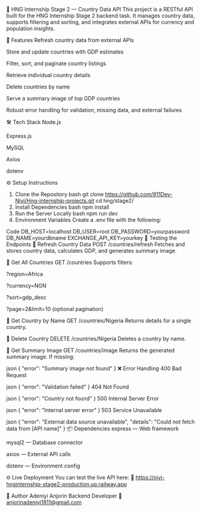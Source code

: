 🚀 HNG Internship Stage 2 — Country Data API
This project is a RESTful API built for the HNG Internship Stage 2 backend task. It manages country data, supports filtering and sorting, and integrates external APIs for currency and population insights.

📌 Features
Refresh country data from external APIs

Store and update countries with GDP estimates

Filter, sort, and paginate country listings

Retrieve individual country details

Delete countries by name

Serve a summary image of top GDP countries

Robust error handling for validation, missing data, and external failures

🛠️ Tech Stack
Node.js

Express.js

MySQL

Axios

dotenv

⚙️ Setup Instructions
1. Clone the Repository
bash
git clone https://github.com/911Dev-Niyi/Hng-internship-projects.git
cd hng/stage2/
2. Install Dependencies
bash
npm install
3. Run the Server Locally
bash
npm run dev
4. Environment Variables
Create a .env file with the following:

Code
DB_HOST=localhost
DB_USER=root
DB_PASSWORD=yourpassword
DB_NAME=yourdbname
EXCHANGE_API_KEY=yourkey
🧪 Testing the Endpoints
🔹 Refresh Country Data POST /countries/refresh Fetches and stores country data, calculates GDP, and generates summary image.

🔹 Get All Countries GET /countries Supports filters:

?region=Africa

?currency=NGN

?sort=gdp_desc

?page=2&limit=10 (optional pagination)

🔹 Get Country by Name GET /countries/Nigeria Returns details for a single country.

🔹 Delete Country DELETE /countries/Nigeria Deletes a country by name.

🔹 Get Summary Image GET /countries/image Returns the generated summary image. If missing:

json
{ "error": "Summary image not found" }
❌ Error Handling
400 Bad Request

json
{ "error": "Validation failed" }
404 Not Found

json
{ "error": "Country not found" }
500 Internal Server Error

json
{ "error": "Internal server error" }
503 Service Unavailable

json
{
  "error": "External data source unavailable",
  "details": "Could not fetch data from [API name]"
}
📦 Dependencies
express — Web framework

mysql2 — Database connector

axios — External API calls

dotenv — Environment config

🌐 Live Deployment
You can test the live API here: 🔗 https://niyi-hnginternship-stage2-production.up.railway.app

📣 Author
Adeniyi Anjorin Backend Developer 📧 anjorinadeniyi1811@gmail.com